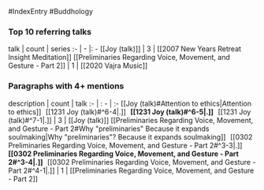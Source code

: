 #IndexEntry #Buddhology

### Top 10 referring talks
talk | count | series
:- | - |: -
[[Joy (talk)]] | 3 | [[2007 New Years Retreat Insight Meditation]]
[[Preliminaries Regarding Voice, Movement, and Gesture - Part 2]] | 1 | [[2020 Vajra Music]]

### Paragraphs with 4+ mentions
description | count | talk
:- | : - | :-
[[Joy (talk)#Attention to ethics\|Attention to ethics]] &nbsp;&nbsp;[[1231 Joy (talk)#^6-4\|.]] &nbsp; **[[1231 Joy (talk)#^6-5\|.]]** &nbsp; [[1231 Joy (talk)#^7-1\|.]] | 3 | [[Joy (talk)]]
[[Preliminaries Regarding Voice, Movement, and Gesture - Part 2#Why "preliminaries" Because it expands soulmaking\|Why "preliminaries"? Because it expands soulmaking]] &nbsp;&nbsp;[[0302 Preliminaries Regarding Voice, Movement, and Gesture - Part 2#^3-3\|.]] &nbsp; **[[0302 Preliminaries Regarding Voice, Movement, and Gesture - Part 2#^3-4\|.]]** &nbsp; [[0302 Preliminaries Regarding Voice, Movement, and Gesture - Part 2#^4-1\|.]] | 1 | [[Preliminaries Regarding Voice, Movement, and Gesture - Part 2]]

